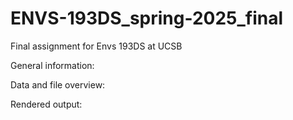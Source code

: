 # ENVS-193DS_spring-2025_final
Final assignment for Envs 193DS at UCSB

General information:

Data and file overview:

Rendered output: 
